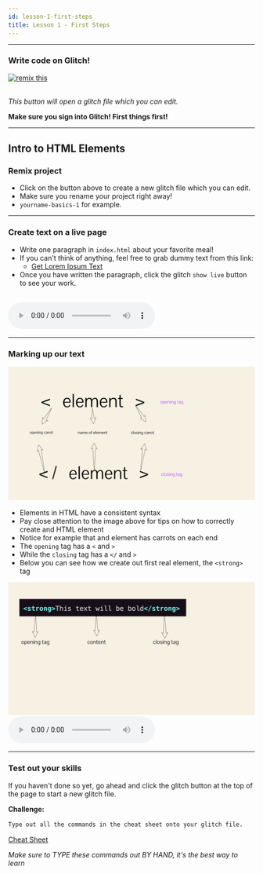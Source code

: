 ```yaml
---
id: lesson-1-first-steps
title: Lesson 1 - First Steps
---
```


---



### Write code on Glitch!
<!-- Remix Button -->
<a href="https://glitch.com/edit/#!/remix/basic-template-1" target="_blank">
  <img src="https://cdn.glitch.com/2bdfb3f8-05ef-4035-a06e-2043962a3a13%2Fremix%402x.png?1513093958726" alt="remix this" height="33">
</a>
<br>
<br>

_This button will open a glitch file which you can edit._

**Make sure you sign into Glitch! First things first!**


---

## Intro to HTML Elements 

### Remix project 
* Click on the button above to create a new glitch file which you can edit.
* Make sure you rename your project right away!
* `yourname-basics-1` for example.

---

### Create text on a live page
* Write one paragraph in `index.html` about your favorite meal!
* If you can't think of anything, feel free to grab dummy text from this link:
	* <a href="https://www.lipsum.com/feed/html" target="_blank"> Get Lorem Ipsum Text</a>
* Once you have written the paragraph, click the glitch `show live` button to see your work.


<br>

<audio controls>
  <source src="https://raw.githubusercontent.com/lennyroyroy/the-basics/master/docs/static/audio/audio1.mp3" type="audio/mp3">
  Your browser does not support the audio tag.
</audio> 

---


### Marking up our text

<img src="https://raw.githubusercontent.com/lennyroyroy/the-basics/master/docs/static/img/element-1.png">


* Elements in HTML have a consistent syntax
* Pay close attention to the image above for tips on how to correctly create and HTML element
* Notice for example that and element has carrots on each end
* The `opening` tag has a `<` and `>`
* While the `closing` tag has a `</` and `>`
* Below you can see how we create out first real element, the `<strong>` tag

<img src="https://raw.githubusercontent.com/lennyroyroy/the-basics/master/docs/static/img/strong-2.png">


<audio controls>
  <source src="https://ia802807.us.archive.org/29/items/acidplanet-audio-01317796/01317796.mp3" type="audio/mp3">
  Your browser does not support the audio tag.
</audio> 

---

### Test out your skills
If you haven't done so yet, go ahead and click the glitch button at the top of the page to start a new glitch file. 


**Challenge:**
```html
Type out all the commands in the cheat sheet onto your glitch file.
```

[Cheat Sheet](resources/1.1-cheat-sheet.md)


*Make sure to TYPE these commands out BY HAND, it's the best way to learn*




